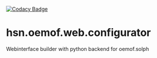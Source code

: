 [![Codacy Badge](https://app.codacy.com/project/badge/Grade/415669eb789c42208e2d76489b3e826f)](https://www.codacy.com/gh/pyrokar1993/hsn.oemof.web.configurator/dashboard?utm_source=github.com&amp;utm_medium=referral&amp;utm_content=pyrokar1993/hsn.oemof.web.configurator&amp;utm_campaign=Badge_Grade)
# hsn.oemof.web.configurator
Webinterface builder with python backend for oemof.solph
